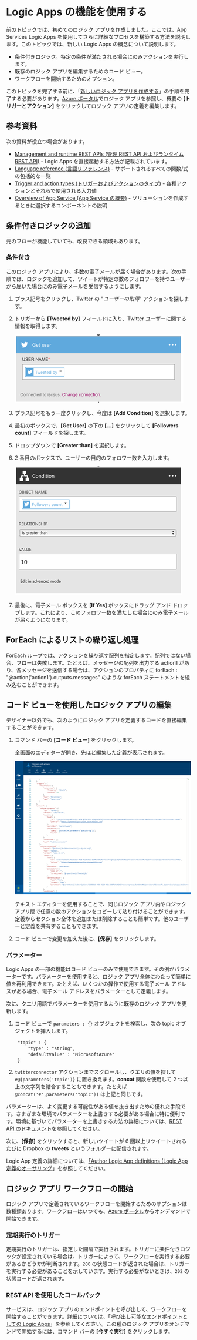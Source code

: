 <properties 
	pageTitle="Logic Apps の機能を使用する |Microsoft Azure" 
	description="ロジック アプリの高度な機能の使用方法について説明します。" 
	authors="stepsic-microsoft-com" 
	manager="erikre" 
	editor="" 
	services="app-service\logic" 
	documentationCenter=""/>

<tags
	ms.service="app-service-logic"
	ms.workload="integration"
	ms.tgt_pltfrm="na"
	ms.devlang="na"
	ms.topic="article"
	ms.date="03/28/2016"
	ms.author="stepsic"/>
	
# Logic Apps の機能を使用する

[前のトピック](app-service-logic-create-a-logic-app.md)では、初めてのロジック アプリを作成しました。ここでは、App Services Logic Apps を使用してさらに詳細なプロセスを構築する方法を説明します。このトピックでは、新しい Logic Apps の概念について説明します。

- 条件付きロジック。特定の条件が満たされる場合にのみアクションを実行します。
- 既存のロジック アプリを編集するためのコード ビュー。
- ワークフローを開始するためのオプション。

このトピックを完了する前に、「[新しいロジック アプリを作成する](app-service-logic-create-a-logic-app.md)」の手順を完了する必要があります。[Azure ポータル]でロジック アプリを参照し、概要の **[トリガーとアクション]** をクリックしてロジック アプリの定義を編集します。

## 参考資料

次の資料が役立つ場合があります。

- [Management and runtime REST APIs (管理 REST API およびランタイム REST API)](https://msdn.microsoft.com/library/azure/mt643787.aspx) - Logic Apps を直接起動する方法が記載されています。
- [Language reference (言語リファレンス)](https://msdn.microsoft.com/library/azure/mt643789.aspx) - サポートされるすべての関数/式の包括的な一覧
- [Trigger and action types (トリガーおよびアクションのタイプ)](https://msdn.microsoft.com/library/azure/mt643939.aspx) - 各種アクションとそれらで使用される入力値
- [Overview of App Service (App Service の概要)](../app-service/app-service-value-prop-what-is.md) - ソリューションを作成するときに選択するコンポーネントの説明

## 条件付きロジックの追加

元のフローが機能していても、改良できる領域もあります。


### 条件付き
このロジック アプリにより、多数の電子メールが届く場合があります。次の手順では、ロジックを追加して、ツイートが特定の数のフォロワーを持つユーザーから届いた場合にのみ電子メールを受信するようにします。

1. プラス記号をクリックし、Twitter の "*ユーザーの取得*" アクションを探します。

2. トリガーから **[Tweeted by]** フィールドに入り、Twitter ユーザーに関する情報を取得します。

	![ユーザーの取得](./media/app-service-logic-use-logic-app-features/getuser.png)

3. プラス記号をもう一度クリックし、今度は **[Add Condition]** を選択します。

4. 最初のボックスで、**[Get User]** の下の **[...]** をクリックして **[Followers count]** フィールドを探します。

5. ドロップダウンで **[Greater than]** を選択します。

6. 2 番目のボックスで、ユーザーの目的のフォロワー数を入力します。

	![条件付き](./media/app-service-logic-use-logic-app-features/conditional.png)

7.  最後に、電子メール ボックスを **[If Yes]** ボックスにドラッグ アンド ドロップします。これにより、このフォロワー数を満たした場合にのみ電子メールが届くようになります。

## ForEach によるリストの繰り返し処理

ForEach ループでは、アクションを繰り返す配列を指定します。配列ではない場合、フローは失敗します。たとえば、メッセージの配列を出力する action1 があり、各メッセージを送信する場合は、アクションのプロパティに forEach : "@action('action1').outputs.messages" のような forEach ステートメントを組み込むことができます。
 

## コード ビューを使用したロジック アプリの編集

デザイナー以外でも、次のようにロジック アプリを定義するコードを直接編集することができます。

1. コマンド バーの **[コード ビュー]** をクリックします。 

	全画面のエディターが開き、先ほど編集した定義が表示されます。

	![コード ビュー](./media/app-service-logic-use-logic-app-features/codeview.png)

    テキスト エディターを使用することで、同じロジック アプリ内やロジック アプリ間で任意の数のアクションをコピーして貼り付けることができます。定義からセクション全体を追加または削除することも簡単です。他のユーザーと定義を共有することもできます。

2. コード ビューで変更を加えた後に、**[保存]** をクリックします。

### パラメーター
Logic Apps の一部の機能はコード ビューのみで使用できます。その例がパラメーターです。パラメーターを使用すると、ロジック アプリ全体にわたって簡単に値を再利用できます。たとえば、いくつかの操作で使用する電子メール アドレスがある場合、電子メール アドレスをパラメーターとして定義します。

次に、クエリ用語でパラメーターを使用するように既存のロジック アプリを更新します。

1. コード ビューで `parameters : {}` オブジェクトを検索し、次の topic オブジェクトを挿入します。

	    "topic" : {
		    "type" : "string",
		    "defaultValue" : "MicrosoftAzure"
	    }
    
2. `twitterconnector` アクションまでスクロールし、クエリの値を探して `#@{parameters('topic')}` に置き換えます。**concat** 関数を使用して 2 つ以上の文字列を結合することもできます。たとえば `@concat('#',parameters('topic'))` は上記と同じです。
 
パラメーターは、よく変更する可能性がある値を抜き出すための優れた手段です。さまざまな環境でパラメーターを上書きする必要がある場合に特に便利です。環境に基づいてパラメーターを上書きする方法の詳細については、[REST API のドキュメント](https://msdn.microsoft.com/library/mt643787.aspx)を参照してください。

次に、**[保存]** をクリックすると、新しいツイートが 6 回以上リツイートされるたびに Dropbox の **tweets** というフォルダーに配信されます。

Logic App 定義の詳細については、[「Author Logic App definitions (Logic App 定義のオーサリング](app-service-logic-author-definitions.md)」を参照してください。

## ロジック アプリ ワークフローの開始
ロジック アプリで定義されているワークフローを開始するためのオプションは数種類あります。ワークフローはいつでも、[Azure ポータル]からオンデマンドで開始できます。

### 定期実行のトリガー
定期実行のトリガーは、指定した間隔で実行されます。トリガーに条件付きロジックが設定されている場合は、トリガーによって、ワークフローを実行する必要があるかどうかが判断されます。`200` の状態コードが返された場合は、トリガーを実行する必要があることを示しています。実行する必要がないときは、`202` の状態コードが返されます。

### REST API を使用したコールバック
サービスは、ロジック アプリのエンドポイントを呼び出して、ワークフローを開始することができます。詳細については、「[呼び出し可能なエンドポイントとしての Logic Apps](app-service-logic-connector-http.md)」を参照してください。この種のロジック アプリをオンデマンドで開始するには、コマンド バーの **[今すぐ実行]** をクリックします。

<!-- Shared links -->
[Azure ポータル]: https://portal.azure.com

<!---HONumber=AcomDC_0330_2016-->